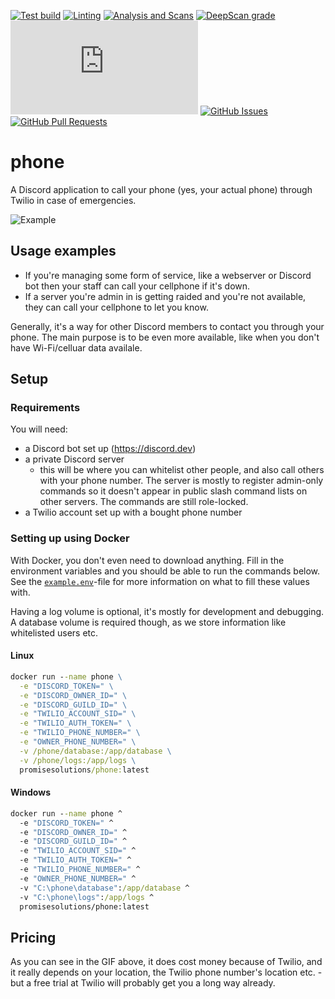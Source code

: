 [![Test build](https://img.shields.io/github/workflow/status/promise/phone/Build%20and%20publish)](https://github.com/promise/phone/actions/workflows/build-and-publish.yml)
[![Linting](https://img.shields.io/github/workflow/status/promise/phone/Linting?label=quality)](https://github.com/promise/phone/actions/workflows/linting.yml)
[![Analysis and Scans](https://img.shields.io/github/workflow/status/promise/phone/Analysis%20and%20Scans?label=scan)](https://github.com/promise/phone/actions/workflows/analysis-and-scans.yml)
[![DeepScan grade](https://deepscan.io/api/teams/16173/projects/19486/branches/507856/badge/grade.svg)](https://deepscan.io/dashboard#view=project&tid=16173&pid=19486&bid=507856)
[![discord.js version](https://img.shields.io/github/package-json/dependency-version/promise/phone/discord.js)](https://www.npmjs.com/package/discord.js)
[![GitHub Issues](https://img.shields.io/github/issues-raw/promise/phone.svg)](https://github.com/promise/phone/issues)
[![GitHub Pull Requests](https://img.shields.io/github/issues-pr-raw/promise/phone.svg)](https://github.com/promise/phone/pulls)

# phone

A Discord application to call your phone (yes, your actual phone) through Twilio in case of emergencies.

![Example](https://i.imgur.com/w6RL1Gi.gif)

## Usage examples

- If you're managing some form of service, like a webserver or Discord bot then your staff can call your cellphone if it's down.
- If a server you're admin in is getting raided and you're not available, they can call your cellphone to let you know.

Generally, it's a way for other Discord members to contact you through your phone. The main purpose is to be even more available, like when you don't have Wi-Fi/celluar data availale.

## Setup

### Requirements

You will need:
- a Discord bot set up (https://discord.dev)
- a private Discord server
  - this will be where you can whitelist other people, and also call others with your phone number. The server is mostly to register admin-only commands so it doesn't appear in public slash command lists on other servers. The commands are still role-locked.
- a Twilio account set up with a bought phone number

### Setting up using Docker

With Docker, you don't even need to download anything. Fill in the environment variables and you should be able to run the commands below. See the [`example.env`](https://github.com/promise/phone/blob/master/example.env)-file for more information on what to fill these values with.

Having a log volume is optional, it's mostly for development and debugging. A database volume is required though, as we store information like whitelisted users etc.

#### Linux

```cmd
docker run --name phone \
  -e "DISCORD_TOKEN=" \
  -e "DISCORD_OWNER_ID=" \
  -e "DISCORD_GUILD_ID=" \
  -e "TWILIO_ACCOUNT_SID=" \
  -e "TWILIO_AUTH_TOKEN=" \
  -e "TWILIO_PHONE_NUMBER=" \
  -e "OWNER_PHONE_NUMBER=" \
  -v /phone/database:/app/database \
  -v /phone/logs:/app/logs \
  promisesolutions/phone:latest
```

#### Windows

```cmd
docker run --name phone ^
  -e "DISCORD_TOKEN=" ^
  -e "DISCORD_OWNER_ID=" ^
  -e "DISCORD_GUILD_ID=" ^
  -e "TWILIO_ACCOUNT_SID=" ^
  -e "TWILIO_AUTH_TOKEN=" ^
  -e "TWILIO_PHONE_NUMBER=" ^
  -e "OWNER_PHONE_NUMBER=" ^
  -v "C:\phone\database":/app/database ^
  -v "C:\phone\logs":/app/logs ^
  promisesolutions/phone:latest
```

## Pricing

As you can see in the GIF above, it does cost money because of Twilio, and it really depends on your location, the Twilio phone number's location etc. - but a free trial at Twilio will probably get you a long way already.